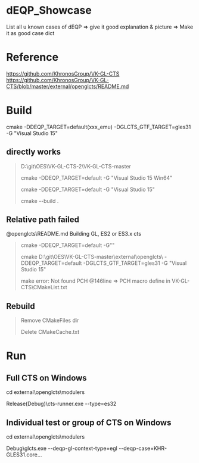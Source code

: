 # dEQP_Showcase
List all u known cases of dEQP => give it good explanation &amp; picture => Make it as good case dict

# Reference
https://github.com/KhronosGroup/VK-GL-CTS
https://github.com/KhronosGroup/VK-GL-CTS/blob/master/external/openglcts/README.md

# Build
cmake -DDEQP_TARGET=default(xxx_emu) -DGLCTS_GTF_TARGET=gles31 -G "Visual Studio 15"

## directly works
> D:\git\OES\VK-GL-CTS-2\VK-GL-CTS-master
>
> cmake -DDEQP_TARGET=default -G "Visual Studio 15 Win64"
>
> cmake -DDEQP_TARGET=default -G "Visual Studio 15"
>
> cmake --build .

## Relative path failed 
@openglcts\README.md Building GL, ES2 or ES3.x cts
> cmake <path to openglcts> -DDEQP_TARGET=default -G"<Generator Name>"
>  
> cmake D:\git\OES\VK-GL-CTS-master\external\openglcts\ -DDEQP_TARGET=default -DGLCTS_GTF_TARGET=gles31 -G "Visual Studio 15"
>
> make error: Not found PCH @146line => PCH macro define in VK-GL-CTS\CMakeList.txt
  
## Rebuild
> Remove CMakeFiles dir
>
> Delete CMakeCache.txt

# Run
## Full CTS on Windows

cd external\openglcts\modulers

Release(Debug)\cts-runner.exe --type=es32

## Individual test or group of CTS on Windows

cd external\openglcts\modulers

Debug\glcts.exe --deqp-gl-context-type=egl --deqp-case=KHR-GLES31.core...

